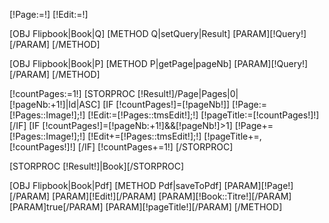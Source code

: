 [!Page:=!]
[!Edit:=!]

[OBJ Flipbook|Book|Q]
	[METHOD Q|setQuery|Result]
		[PARAM][!Query!][/PARAM]
	[/METHOD]
	
[OBJ Flipbook|Book|P]
	[METHOD P|getPage|pageNb]
		[PARAM][!Query!][/PARAM]
	[/METHOD]

[!countPages:=1!]
[STORPROC [!Result!]/Page|Pages|0|[!pageNb:+1!]|Id|ASC]
	[IF [!countPages!]=[!pageNb!]]
		[!Page:=[!Pages::Image!];!]
		[!Edit:=[!Pages::tmsEdit!];!]
		[!pageTitle:=[!countPages!]!]
	[/IF]
	[IF [!countPages!]=[!pageNb:+1!]&&[!pageNb!]>1]
		[!Page+=[!Pages::Image!];!]
		[!Edit+=[!Pages::tmsEdit!];!]
		[!pageTitle+=,[!countPages!]!]
	[/IF]
	[!countPages+=1!]
[/STORPROC]

[STORPROC [!Result!]|Book][/STORPROC]

[OBJ Flipbook|Book|Pdf]
	[METHOD Pdf|saveToPdf]
		[PARAM][!Page!][/PARAM]
		[PARAM][!Edit!][/PARAM]
		[PARAM][!Book::Titre!][/PARAM]
		[PARAM]true[/PARAM]
		[PARAM][!pageTitle!][/PARAM]
	[/METHOD]